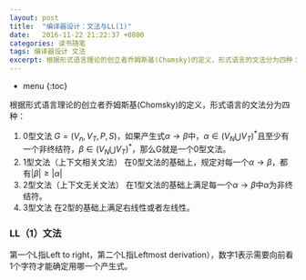 ```yaml
---
layout: post
title:  "编译器设计：文法与LL(1)"
date:   2016-11-22 21:22:37 +0800
categories: 读书随笔
tags: 编译器设计 文法
excerpt: 根据形式语言理论的创立者乔姆斯基(Chomsky)的定义，形式语言的文法分为四种：0型，1型，2型和3型
---
```


* menu
{:toc}

根据形式语言理论的创立者乔姆斯基(Chomsky)的定义，形式语言的文法分为四种：

1. 0型文法
$G=(V_n, V_T, P, S)$，如果产生式$\alpha\to\beta$中，$\alpha\in(V_N\bigcup V_T)^*$且至少有一个非终结符，$\beta\in(V_N\bigcup V_T)^*$，那么G就是一个0型文法。
2. 1型文法（上下文相关文法）
在0型文法的基础上，规定对每一个$\alpha\to\beta$，都有$|\beta|\ge|\alpha|$
3. 2型文法（上下文无关文法）
在1型文法的基础上满足每一个$\alpha\to\beta$中$\alpha$为非终结符。
4. 3型文法
在2型的基础上满足右线性或者左线性。

### LL（1）文法
第一个L指Left to right，第二个L指Leftmost derivation），数字1表示需要向前看1个字符才能确定用哪一个产生式。
